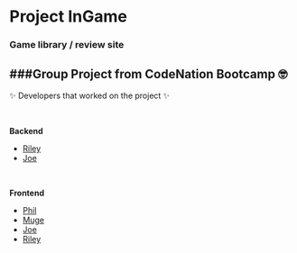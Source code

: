 # Project InGame

### Game library / review site

###Group Project from CodeNation Bootcamp 🤓
--- 

✨ Developers that worked on the project ✨ 

<br />

**Backend**
- [Riley](https://github.com/Riley142)
- [Joe](https://github.com/JoeFoster-cn)

<br />

**Frontend**
- [Phil](https://github.com/phiddle)
- [Muge](https://github.com/mafromist)
- [Joe](https://github.com/JoeFoster-cn)
- [Riley](https://github.com/Riley142)
